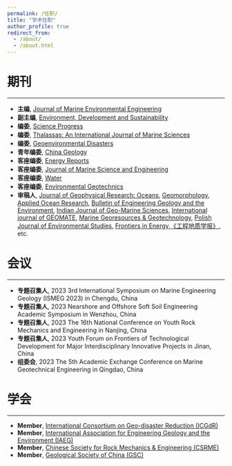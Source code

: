```yaml
---
permalink: /任职/
title: "学术任职"
author_profile: true
redirect_from: 
  - /about/
  - /about.html
---
```



期刊
======
------
* **主编**, [Journal of Marine Environmental Engineering](https://www.oldcitypublishing.com/journals/jmee-home/)
* **副主编**, [Environment, Development and Sustainability](https://link.springer.com/journal/10668)
* **编委**, [Science Progress](https://journals.sagepub.com/editorial-board/SCI)
* **编委**, [Thalassas: An International Journal of Marine Sciences](https://link.springer.com/journal/41208)
* **编委**, [Geoenvironmental Disasters](https://geoenvironmental-disasters.springeropen.com/)
* **青年编委**, [China Geology](https://www.sciencedirect.com/journal/china-geology)
* **客座编委**, [Energy Reports](https://www.sciencedirect.com/journal/energy-reports/special-issue/10LNPQPBFC5)
* **客座编委**, [Journal of Marine Science and Engineering ](https://www.mdpi.com/journal/jmse/special_issues/3V20M0H7MX#editors)
* **客座编委**, [Water](https://www.mdpi.com/journal/water/special_issues/sediment_dynamics) 
* **客座编委**, [Environmental Geotechnics](https://www.icevirtuallibrary.com/toc/jenge/10/3)
* **审稿人**, [Journal of Geophysical Research: Oceans](https://agupubs.onlinelibrary.wiley.com/journal/21699291), [Geomorphology](https://www.sciencedirect.com/journal/geomorphology), [Applied Ocean Research](https://www.sciencedirect.com/journal/applied-ocean-research), [Bulletin of Engineering Geology and the Environment](https://link.springer.com/journal/10064), [Indian Journal of Geo-Marine Sciences](https://or.niscpr.res.in/index.php/IJMS), [International journal of GEOMATE](https://geomatejournal.com/geomate), [Marine Georesources & Geotechnology](https://www.tandfonline.com/journals/umgt20), [Polish Journal of Environmental Studies](http://www.pjoes.com/), [Frontiers in Energy](https://link.springer.com/journal/11708),[《工程地质学报》](http://www.gcdz.org/),  etc.

会议
======
------
* **专题召集人**, 2023 3rd International Symposium on Marine Engineering Geology (ISMEG 2023) in Chengdu, China
* **专题召集人**, 2023 Nearshore and Offshore Soft Soil Engineering Academic Symposium in Wenzhou, China
* **专题召集人**, 2023 The 16th National Conference on Youth Rock Mechanics and Engineering in Nanjing, China
* **专题召集人**, 2023 Youth Forum on Frontiers of Technological Development for Major Interdisciplinary Innovative Projects in Jinan, China
* **组委会**, 2023 The 5th Academic Exchange Conference on Marine Geotechnical Engineering in Qingdao, China

学会
======
------
* **Member**, [International Consortium on Geo-disaster Reduction (ICGdR)](http://www.icgdr.com/)
* **Member**, [International Association for Engineering Geology and the Environment (IAEG)](https://iaeg.info/)
* **Member**, [Chinese Society for Rock Mechanics & Engineering (CSRME)](http://www.csrme.com/Home/Index/index.do)
* **Member**, [Geological Society of China (GSC)](http://www.geosociety.org.cn/)
